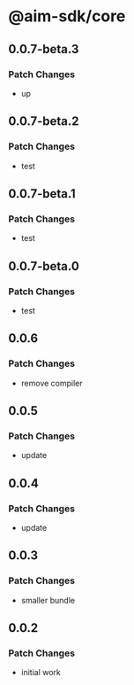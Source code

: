 # @aim-sdk/core

## 0.0.7-beta.3

### Patch Changes

- up

## 0.0.7-beta.2

### Patch Changes

- test

## 0.0.7-beta.1

### Patch Changes

- test

## 0.0.7-beta.0

### Patch Changes

- test

## 0.0.6

### Patch Changes

- remove compiler

## 0.0.5

### Patch Changes

- update

## 0.0.4

### Patch Changes

- update

## 0.0.3

### Patch Changes

- smaller bundle

## 0.0.2

### Patch Changes

- initial work
